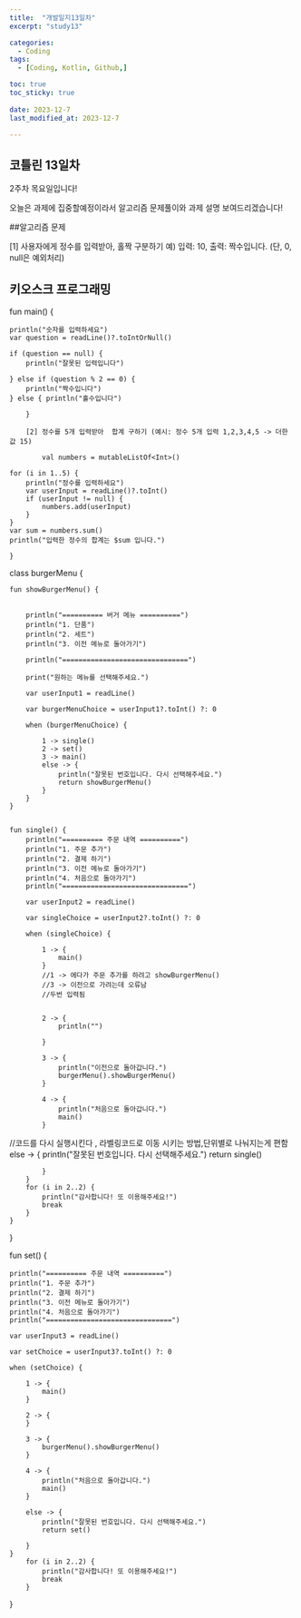 ```yaml
---
title:  "개발일지13일차" 
excerpt: "study13"

categories:
  - Coding
tags:
  - [Coding, Kotlin, Github,]

toc: true
toc_sticky: true
 
date: 2023-12-7
last_modified_at: 2023-12-7

---
```



## 코틀린 13일차

2주차 목요일입니다!

오늘은 과제에 집중할예정이라서
알고리즘 문제풀이와 과제 설명 보여드리겠습니다!

##알고리즘 문제

[1] 사용자에게 정수를 입력받아, 홀짝 구분하기  예) 입력: 10, 출력: 짝수입니다.  (단, 0, null은 예외처리)

## 키오스크 프로그래밍

fun main() {
    
    println("숫자를 입력하세요")
    var question = readLine()?.toIntOrNull()

    if (question == null) {
        println("잘못된 입력입니다")

    } else if (question % 2 == 0) {
        println("짝수입니다")
    } else { println("홀수입니다")

        }

        [2] 정수를 5개 입력받아  합계 구하기 (예시: 정수 5개 입력 1,2,3,4,5 -> 더한 값 15)

            val numbers = mutableListOf<Int>()

    for (i in 1..5) {
        println("정수를 입력하세요")
        var userInput = readLine()?.toInt()
        if (userInput != null) {
            numbers.add(userInput)
        }
    }
    var sum = numbers.sum()
    println("입력한 정수의 합계는 $sum 입니다.")

    }



class burgerMenu {

    fun showBurgerMenu() {


        println("========== 버거 메뉴 ==========")
        println("1. 단품")
        println("2. 세트")
        println("3. 이전 메뉴로 돌아가기")

        println("===============================")

        print("원하는 메뉴를 선택해주세요.")

        var userInput1 = readLine()

        var burgerMenuChoice = userInput1?.toInt() ?: 0

        when (burgerMenuChoice) {

            1 -> single()
            2 -> set()
            3 -> main()
            else -> {
                println("잘못된 번호입니다. 다시 선택해주세요.")
                return showBurgerMenu()
            }
        }
    }


    fun single() {
        println("========== 주문 내역 ==========")
        println("1. 주문 추가")
        println("2. 결제 하기")
        println("3. 이전 메뉴로 돌아가기")
        println("4. 처음으로 돌아가기")
        println("===============================")

        var userInput2 = readLine()

        var singleChoice = userInput2?.toInt() ?: 0

        when (singleChoice) {

            1 -> {
                main()
            }
            //1 -> 에다가 주문 추가를 하려고 showBurgerMenu()
            //3 -> 이전으로 가려는데 오류남
            //두번 입력됨


            2 -> {
                println("")

            }

            3 -> {
                println("이전으로 돌아갑니다.")
                burgerMenu().showBurgerMenu()
            }

            4 -> {
                println("처음으로 돌아갑니다.")
                main()
            }


//코드를 다시 실행시킨다 , 라벨링코드로 이동 시키는 방법,단위별로 나눠지는게 편함
            else -> {
                println("잘못된 번호입니다. 다시 선택해주세요.")
                return single()

            }
        }
        for (i in 2..2) {
            println("감사합니다! 또 이용해주세요!")
            break
        }
    }
}




fun set() {


    println("========== 주문 내역 ==========")
    println("1. 주문 추가")
    println("2. 결제 하기")
    println("3. 이전 메뉴로 돌아가기")
    println("4. 처음으로 돌아가기")
    println("===============================")

    var userInput3 = readLine()

    var setChoice = userInput3?.toInt() ?: 0

    when (setChoice) {

        1 -> {
            main()
        }

        2 -> {
        }

        3 -> {
            burgerMenu().showBurgerMenu()
        }

        4 -> {
            println("처음으로 돌아갑니다.")
            main()
        }

        else -> {
            println("잘못된 번호입니다. 다시 선택해주세요.")
            return set()

        }
    }
        for (i in 2..2) {
            println("감사합니다! 또 이용해주세요!")
            break
        }


}


        
